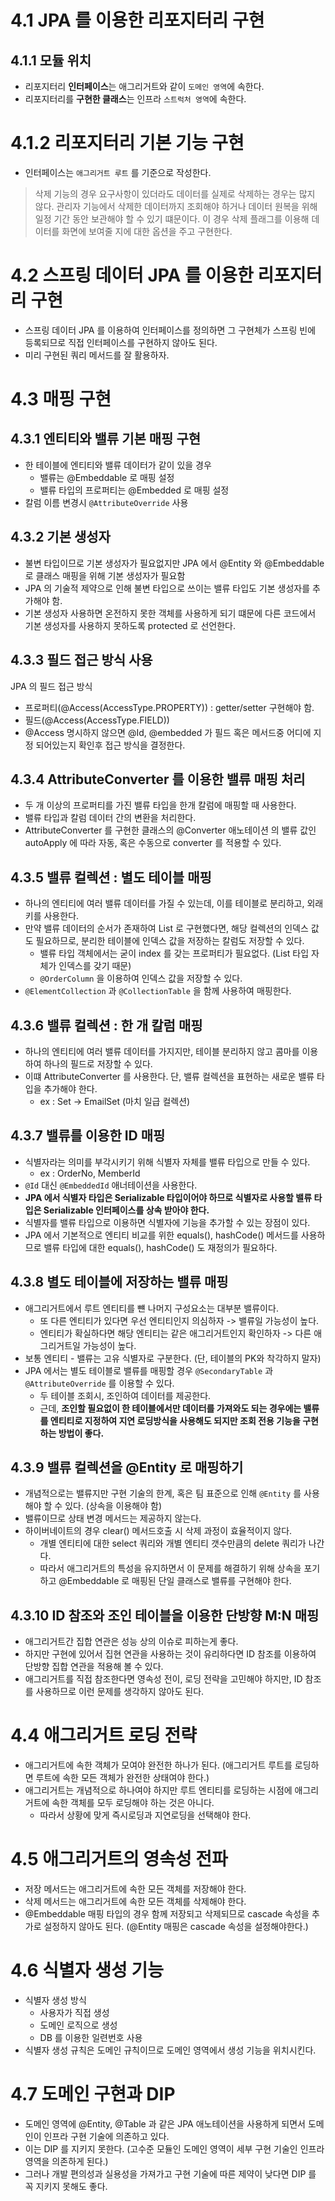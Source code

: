 # 4.1 JPA 를 이용한 리포지터리 구현
## 4.1.1 모듈 위치
- 리포지터리 **인터페이스**는 애그리거트와 같이 `도메인 영역`에 속한다.
- 리포지터리를 **구현한 클래스**는 인프라 `스트럭처 영역`에 속한다.

# 4.1.2 리포지터리 기본 기능 구현
- 인터페이스는 `애그리거트 루트` 를 기준으로 작성한다.

>삭제 기능의 경우 요구사항이 있더라도 데이터를 실제로 삭제하는 경우는 많지 않다. 관리자 기능에서 삭제한 데이터까지 조회해야 하거나 데이터 원복을 위해 일정 기간 동안 보관해야 할 수 있기 떄문이다. 이 경우 삭제 플래그를 이용해 데이터를 화면에 보여줄 지에 대한 옵션을 주고 구현한다.

# 4.2 스프링 데이터 JPA 를 이용한 리포지터리 구현
- 스프링 데이터 JPA 를 이용하여 인터페이스를 정의하면 그 구현체가 스프링 빈에 등록되므로 직접 인터페이스를 구현하지 않아도 된다.
- 미리 구현된 쿼리 메서드를 잘 활용하자.

# 4.3 매핑 구현
## 4.3.1 엔티티와 밸류 기본 매핑 구현
- 한 테이블에 엔티티와 밸류 데이터가 같이 있을 경우
  - 밸류는 @Embeddable 로 매핑 설정
  - 밸류 타입의 프로퍼티는 @Embedded 로 매핑 설정
- 칼럼 이름 변경시 `@AttributeOverride` 사용

## 4.3.2 기본 생성자
- 불변 타입이므로 기본 생성자가 필요없지만 JPA 에서 @Entity 와 @Embeddable 로 클래스 매핑을 위해 기본 생성자가 필요함 
- JPA 의 기술적 제약으로 인해 불변 타입으로 쓰이는 밸류 타입도 기본 생성자를 추가해야 함.
- 기본 생성자 사용하면 온전하지 못한 객체를 사용하게 되기 떄문에 다른 코드에서 기본 생성자를 사용하지 못하도록 protected 로 선언한다.

## 4.3.3 필드 접근 방식 사용
JPA 의 필드 접근 방식
- 프로퍼티(@Access(AccessType.PROPERTY)) : getter/setter 구현해야 함.
- 필드(@Access(AccessType.FIELD))
- @Access 명시하지 않으면 @Id, @embedded 가 필드 혹은 메서드중 어디에 지정 되어있는지 확인후 접근 방식을 결정한다.

## 4.3.4 AttributeConverter 를 이용한 밸류 매핑 처리
- 두 개 이상의 프로퍼티를 가진 밸류 타입을 한개 칼럼에 매핑할 때 사용한다.
- 밸류 타입과 칼럼 데이터 간의 변환을 처리한다.
- AttributeConverter 를 구현한 클래스의 @Converter 애노테이션 의 밸류 값인 autoApply 에 따라 자동, 혹은 수동으로 converter 를 적용할 수 있다.

## 4.3.5 밸류 컬렉션 : 별도 테이블 매핑
- 하나의 엔티티에 여러 밸류 데이터를 가질 수 있는데, 이를 테이블로 분리하고, 외래키를 사용한다.
- 만약 밸류 데이터의 순서가 존재하여 List 로 구현했다면, 해당 컬렉션의 인덱스 값도 필요하므로, 분리한 테이블에 인덱스 값을 저장하는 칼럼도 저장할 수 있다.
  - 밸류 타입 객체에서는 굳이 index 를 갖는 프로퍼티가 필요없다. (List 타입 자체가 인덱스를 갖기 때문) 
  - `@OrderColumn` 을 이용하여 인덱스 값을 저장할 수 있다.
- `@ElementCollection` 과 `@CollectionTable` 을 함께 사용하여 매핑한다.

## 4.3.6 밸류 컬렉션 : 한 개 칼럼 매핑
- 하나의 엔티티에 여러 밸류 데이터를 가지지만, 테이블 분리하지 않고 콤마를 이용하여 하나의 필드로 저장할 수 있다.
- 이떄 AttributeConverter 를 사용한다. 단, 밸류 컬렉션을 표현하는 새로운 밸류 타입을 추가해야 한다.
  - ex : Set<Email> -> EmailSet (마치 일급 컬렉션)

## 4.3.7 밸류를 이용한 ID 매핑
- 식별자라는 의미를 부각시키기 위해 식별자 자체를 밸류 타입으로 만들 수 있다.
  - ex : OrderNo, MemberId
- `@Id` 대신 `@EmbeddedId` 애너테이션을 사용한다.
- **JPA 에서 식별자 타입은 Serializable 타입이어야 하므로 식별자로 사용할 밸류 타입은 Serializable 인터페이스를 상속 받아야 한다.**
- 식별자를 밸류 타입으로 이용하면 식별자에 기능을 추가할 수 있는 장점이 있다.
- JPA 에서 기본적으로 엔티티 비교를 위한 equals(), hashCode() 메서드를 사용하므로 밸류 타입에 대한 equals(), hashCode() 도 재정의가 필요하다.

## 4.3.8 별도 테이블에 저장하는 밸류 매핑
- 애그리거트에서 루트 엔티티를 뺸 나머지 구성요소는 대부분 밸류이다.
  - 또 다른 엔티티가 있다면 우선 엔티티인지 의심하자 -> 밸류일 가능성이 높다.
  - 엔티티가 확실하다면 해당 엔티티는 같은 애그리거트인지 확인하자 -> 다른 애그리거트일 가능성이 높다.
- 보통 엔티티 - 밸류는 고유 식별자로 구분한다. (단, 테이블의 PK와 착각하지 말자)
- JPA 에서는 별도 테이블로 밸류를 매핑할 경우 `@SecondaryTable` 과 `@AttributeOverride` 를 이용할 수 있다.
  - 두 테이블 조회시, 조인하여 데이터를 제공한다.
  - 근데, **조인할 필요없이 한 테이블에서만 데이터를 가져와도 되는 경우에는 밸류를 엔티티로 지정하여 지연 로딩방식을 사용해도 되지만 조회 전용 기능을 구현하는 방법이 좋다.**

## 4.3.9 밸류 컬렉션을 @Entity 로 매핑하기
- 개념적으로는 밸류지만 구현 기술의 한계, 혹은 팀 표준으로 인해 `@Entity` 를 사용해야 할 수 있다. (상속을 이용해야 함)
- 밸류이므로 상태 변경 메서드는 제공하지 않는다.
- 하이버네이트의 경우 clear() 메서드호출 시 삭제 과정이 효율적이지 않다.
  - 개별 엔티티에 대한 select 쿼리와 개별 엔티티 갯수만큼의 delete 쿼리가 나간다.
  - 따라서 애그리거트의 특성을 유지하면서 이 문제를 해결하기 위해 상속을 포기하고 @Embeddable 로 매핑된 단일 클래스로 밸류를 구현해야 한다.

## 4.3.10 ID 참조와 조인 테이블을 이용한 단방향 M:N 매핑
- 애그리거트간 집합 연관은 성능 상의 이슈로 피하는게 좋다.
- 하지만 구현에 있어서 집현 연관을 사용하는 것이 유리하다면 ID 참조를 이용하여 단방향 집합 연관을 적용해 볼 수 있다.
- 애그리거트를 직접 참조한다면 영속성 전이, 로딩 전략을 고민해야 하지만, ID 참조를 사용하므로 이런 문제를 생각하지 않아도 된다.

# 4.4 애그리거트 로딩 전략
- 애그리거트에 속한 객체가 모여야 완전한 하나가 된다. (애그리거트 루트를 로딩하면 루트에 속한 모든 객체가 완전한 상태여야 한다.)
- 애그리거트는 개념적으로 하나여야 하지만 루트 엔티티를 로딩하는 시점에 애그리거트에 속한 객체를 모두 로딩해야 하는 것은 아니다.
  - 따라서 상황에 맞게 즉시로딩과 지연로딩을 선택해야 한다.

# 4.5 애그리거트의 영속성 전파
- 저장 메서드는 애그리거트에 속한 모든 객체를 저장해야 한다.
- 삭제 메서드는 애그리거트에 속한 모든 객체를 삭제해야 한다.
- @Embeddable 매핑 타입의 경우 함께 저장되고 삭제되므로 cascade 속성을 추가로 설정하지 않아도 된다. (@Entity 매핑은 cascade 속성을 설정해야한다.)

# 4.6 식별자 생성 기능
- 식별자 생성 방식
  - 사용자가 직접 생성
  - 도메인 로직으로 생성
  - DB 를 이용한 일련번호 사용
- 식별자 생성 규칙은 도메인 규칙이므로 도메인 영역에서 생성 기능을 위치시킨다.

# 4.7 도메인 구현과 DIP
- 도메인 영역에 @Entity, @Table 과 같은 JPA 애노테이션을 사용하게 되면서 도메인이 인프라 구현 기술에 의존하고 있다.
- 이는 DIP 를 지키지 못한다. (고수준 모듈인 도메인 영역이 세부 구현 기술인 인프라 영역을 의존하게 된다.)
- 그러나 개발 편의성과 실용성을 가져가고 구현 기술에 따른 제약이 낮다면 DIP 를 꼭 지키지 못해도 좋다.